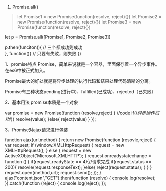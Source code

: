 1. Promise.all()
> let Promise1 = new Promise(function(resolve, reject){})
let Promise2 = new Promise(function(resolve, reject){})
let Promise3 = new Promise(function(resolve, reject){})

let p = Promise.all([Promise1, Promise2, Promise3])

p.then(funciton(){
  // 三个都成功则成功  
}, function(){
  // 只要有失败，则失败 
})


1、promise特点
Promise，简单来说就是一个容器，里面保存着一个异步事件。在es6中被正式加入。

Promise最大的好处就是将异步处理的执行代码和结果处理代码清晰的分离。

Promise有三种状态pending(进行中)、fulfilled(已成功)、rejected（已失败）

2、基本用法
promise本质是一个对象


var promise = new Promise(function (resolve,reject) {
    //code
    if(/*异步操作成功*/){
        resolve(value);
    }else{
        reject(value)
    }
});


3、Promise对ajax请求进行包装


function  ajax(url,method) {
    return new Promise(function (resovle,reject) {
        var request;
        if (window.XMLHttpRequest) {
            request = new XMLHttpRequest();
        } else {
            request = new ActiveXObject('Microsoft.XMLHTTP');
        }
        request.onreadystatechange = function () {
            if(request.readyState == 4){//请求完成
                if(request.status == 200){
                    resovle(request.responseText);
                }else{
                    reject(request.status);
                }
            }
        }
        request.open(method,url);
        request.send();
    });
}
ajax("content.json","GET").then(function (resolve) {
    console.log(resolve);
}).catch(function (reject) {
    console.log(reject);
});
